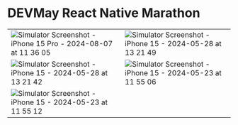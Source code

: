 # DEVMay React Native Marathon

<table>
  <tr>
    <td><img src="https://github.com/user-attachments/assets/799f052a-2ae2-4e5c-b9c3-b228048b9044" alt="Simulator Screenshot - iPhone 15 Pro - 2024-08-07 at 11 36 05" /></td>
    <td><img src="https://github.com/BEGDAR8ZOUHAIR/DevMay/assets/93929557/bdb1ead9-9a47-485c-8cf3-4a8c80d36db1" alt="Simulator Screenshot - iPhone 15 - 2024-05-28 at 13 21 49" /></td>
  </tr>
  <tr>
    <td><img src="https://github.com/BEGDAR8ZOUHAIR/DevMay/assets/93929557/1c20b5a4-1565-4e94-9099-f0b015d1302c" alt="Simulator Screenshot - iPhone 15 - 2024-05-28 at 13 21 42" /></td>
    <td><img src="https://github.com/BEGDAR8ZOUHAIR/DevMay/assets/93929557/ed6336b8-1a56-4046-947f-20201c269f98" alt="Simulator Screenshot - iPhone 15 - 2024-05-23 at 11 55 06" /></td>
  </tr>
  <tr>
    <td><img src="https://github.com/BEGDAR8ZOUHAIR/DevMay/assets/93929557/c9f7c0fc-b89e-4b49-b2b1-037dd4b5379d" alt="Simulator Screenshot - iPhone 15 - 2024-05-23 at 11 55 12" /></td>
  </tr>
</table>
